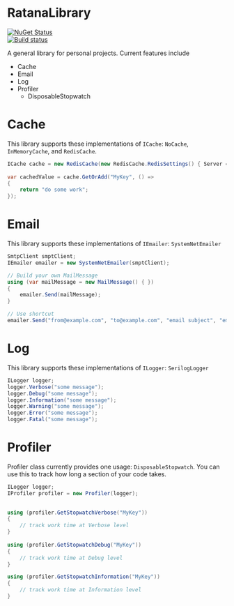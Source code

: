 # RatanaLibrary

[![NuGet Status](https://img.shields.io/nuget/v/RatanaLibrary.Common.svg)](https://www.nuget.org/packages/RatanaLibrary.Common)  
[![Build status](https://ci.appveyor.com/api/projects/status/osjl0yc29i7i5tv7/branch/master?svg=true)](https://ci.appveyor.com/project/superkarn/ratanalibrary/branch/master)  

A general library for personal projects.  Current features include
* Cache
* Email
* Log
* Profiler
    * DisposableStopwatch

# Cache
This library supports these implementations of `ICache`: `NoCache`, `InMemoryCache`, and `RedisCache`.  

```C#
ICache cache = new RedisCache(new RedisCache.RedisSettings() { Server = "localhost" });
            
var cachedValue = cache.GetOrAdd("MyKey", () =>
{
    return "do some work";
});
```


# Email
This library supports these implementations of `IEmailer`: `SystemNetEmailer`

```C#
SmtpClient smptClient;
IEmailer emailer = new SystemNetEmailer(smptClient);

// Build your own MailMessage
using (var mailMessage = new MailMessage() { })
{
    emailer.Send(mailMessage);
}

// Use shortcut
emailer.Send("from@example.com", "to@example.com", "email subject", "email body");
```


# Log
This library supports these implementations of `ILogger`: `SerilogLogger`

```C#
ILogger logger;
logger.Verbose("some message");
logger.Debug("some message");
logger.Information("some message");
logger.Warning("some message");
logger.Error("some message");
logger.Fatal("some message");
```


# Profiler
Profiler class currently provides one usage: `DisposableStopwatch`.  You can use this to track how long a section of your code takes.

```C#
ILogger logger;
IProfiler profiler = new Profiler(logger);

       
using (profiler.GetStopwatchVerbose("MyKey"))
{
    // track work time at Verbose level
}
       
using (profiler.GetStopwatchDebug("MyKey"))
{
    // track work time at Debug level
}

using (profiler.GetStopwatchInformation("MyKey"))
{
    // track work time at Information level
}
```
